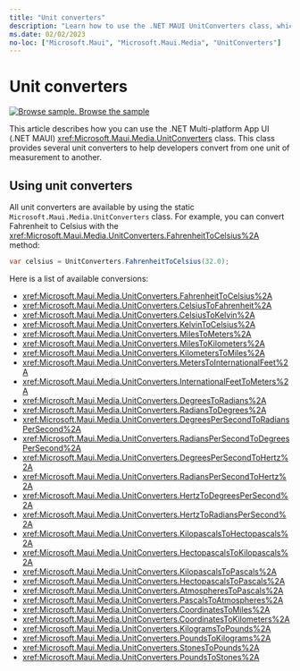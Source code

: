 ```yaml
---
title: "Unit converters"
description: "Learn how to use the .NET MAUI UnitConverters class, which provides several unit converters to help developers."
ms.date: 02/02/2023
no-loc: ["Microsoft.Maui", "Microsoft.Maui.Media", "UnitConverters"]
---
```


# Unit converters

[![Browse sample.](~/media/code-sample.png) Browse the sample](/samples/dotnet/maui-samples/platformintegration-essentials)

This article describes how you can use the .NET Multi-platform App UI (.NET MAUI) <xref:Microsoft.Maui.Media.UnitConverters> class. This class provides several unit converters to help developers convert from one unit of measurement to another.

## Using unit converters

All unit converters are available by using the static `Microsoft.Maui.Media.UnitConverters` class. For example, you can convert Fahrenheit to Celsius with the <xref:Microsoft.Maui.Media.UnitConverters.FahrenheitToCelsius%2A> method:

```csharp
var celsius = UnitConverters.FahrenheitToCelsius(32.0);
```

Here is a list of available conversions:

- <xref:Microsoft.Maui.Media.UnitConverters.FahrenheitToCelsius%2A>
- <xref:Microsoft.Maui.Media.UnitConverters.CelsiusToFahrenheit%2A>
- <xref:Microsoft.Maui.Media.UnitConverters.CelsiusToKelvin%2A>
- <xref:Microsoft.Maui.Media.UnitConverters.KelvinToCelsius%2A>
- <xref:Microsoft.Maui.Media.UnitConverters.MilesToMeters%2A>
- <xref:Microsoft.Maui.Media.UnitConverters.MilesToKilometers%2A>
- <xref:Microsoft.Maui.Media.UnitConverters.KilometersToMiles%2A>
- <xref:Microsoft.Maui.Media.UnitConverters.MetersToInternationalFeet%2A>
- <xref:Microsoft.Maui.Media.UnitConverters.InternationalFeetToMeters%2A>
- <xref:Microsoft.Maui.Media.UnitConverters.DegreesToRadians%2A>
- <xref:Microsoft.Maui.Media.UnitConverters.RadiansToDegrees%2A>
- <xref:Microsoft.Maui.Media.UnitConverters.DegreesPerSecondToRadiansPerSecond%2A>
- <xref:Microsoft.Maui.Media.UnitConverters.RadiansPerSecondToDegreesPerSecond%2A>
- <xref:Microsoft.Maui.Media.UnitConverters.DegreesPerSecondToHertz%2A>
- <xref:Microsoft.Maui.Media.UnitConverters.RadiansPerSecondToHertz%2A>
- <xref:Microsoft.Maui.Media.UnitConverters.HertzToDegreesPerSecond%2A>
- <xref:Microsoft.Maui.Media.UnitConverters.HertzToRadiansPerSecond%2A>
- <xref:Microsoft.Maui.Media.UnitConverters.KilopascalsToHectopascals%2A>
- <xref:Microsoft.Maui.Media.UnitConverters.HectopascalsToKilopascals%2A>
- <xref:Microsoft.Maui.Media.UnitConverters.KilopascalsToPascals%2A>
- <xref:Microsoft.Maui.Media.UnitConverters.HectopascalsToPascals%2A>
- <xref:Microsoft.Maui.Media.UnitConverters.AtmospheresToPascals%2A>
- <xref:Microsoft.Maui.Media.UnitConverters.PascalsToAtmospheres%2A>
- <xref:Microsoft.Maui.Media.UnitConverters.CoordinatesToMiles%2A>
- <xref:Microsoft.Maui.Media.UnitConverters.CoordinatesToKilometers%2A>
- <xref:Microsoft.Maui.Media.UnitConverters.KilogramsToPounds%2A>
- <xref:Microsoft.Maui.Media.UnitConverters.PoundsToKilograms%2A>
- <xref:Microsoft.Maui.Media.UnitConverters.StonesToPounds%2A>
- <xref:Microsoft.Maui.Media.UnitConverters.PoundsToStones%2A>
